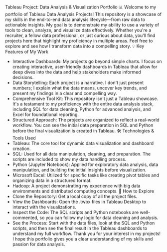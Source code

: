 Tableau Project: Data Analysis & Visualization Portfolio 📊
Welcome to my portfolio of Tableau Data Analysis Projects! This repository is a showcase of my skills in the end-to-end data analysis lifecycle—from raw data to actionable insights. My goal is to demonstrate my ability to use a variety of tools to clean, analyze, and visualize data effectively.
Whether you're a recruiter, a fellow data professional, or just curious about data, you'll find projects here that highlight my proficiency in multiple areas. Feel free to explore and see how I transform data into a compelling story.
💡 Key Features of My Work
 * Interactive Dashboards: My projects go beyond simple charts. I focus on creating interactive, user-friendly dashboards in Tableau that allow for deep dives into the data and help stakeholders make informed decisions.
 * Data Storytelling: Each project is a narrative. I don't just present numbers; I explain what the data means, uncover key trends, and present my findings in a clear and compelling way.
 * Comprehensive Tool Kit: This repository isn't just a Tableau showcase. It's a testament to my proficiency with the entire data analysis stack, including SQL for data cleaning, Python for advanced analysis, and Excel for foundational reporting.
 * Structured Approach: The projects are organized to reflect a real-world workflow. You can see the initial data preparation in SQL and Python before the final visualization is created in Tableau.
🛠️ Technologies & Tools Used
 * Tableau: The core tool for dynamic data visualization and dashboard creation.
 * SQL: Used for all data manipulation, cleaning, and preparation. The scripts are included to show my data handling process.
 * Python (Jupyter Notebook): Applied for exploratory data analysis, data manipulation, and building the initial insights before visualization.
 * Microsoft Excel: Utilized for specific tasks like creating pivot tables and organizing data in a structured format.
 * Hadoop: A project demonstrating my experience with big data environments and distributed computing concepts.
🚀 How to Explore
 * Clone the Repository: Get a local copy of all the project files.
 * View the Dashboards: Open the .twbx files in Tableau Desktop to interact with the visualizations.
 * Inspect the Code: The SQL scripts and Python notebooks are well-commented, so you can follow my logic for data cleaning and analysis.
 * See the Process: Start with the data files, look at the SQL and Python scripts, and then see the final result in the Tableau dashboards to understand my full workflow.
Thank you for your interest in my projects! I hope this portfolio gives you a clear understanding of my skills and passion for data analysis.

